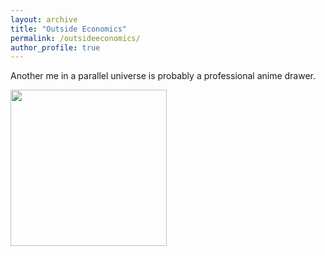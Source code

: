 ```yaml
---
layout: archive
title: "Outside Economics"
permalink: /outsideeconomics/
author_profile: true
---
```


Another me in a parallel universe is probably a professional anime drawer.

[<img src="superhero.jpg" width="250"/>](superhero.jpg)
